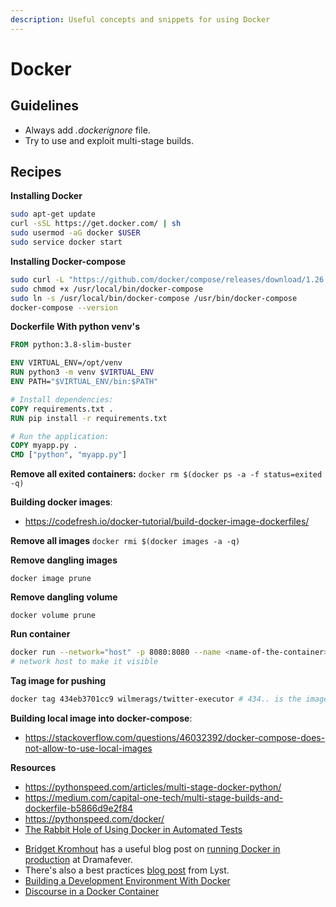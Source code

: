 ```yaml
---
description: Useful concepts and snippets for using Docker
---
```


# Docker



## Guidelines

- Always add *.dockerignore* file.
- Try to use and exploit multi-stage builds.



## Recipes

**Installing Docker**

```bash
sudo apt-get update
curl -sSL https://get.docker.com/ | sh
sudo usermod -aG docker $USER
sudo service docker start
```

**Installing Docker-compose**

```bash
sudo curl -L "https://github.com/docker/compose/releases/download/1.26.2/docker-compose-$(uname -s)-$(uname -m)" -o /usr/local/bin/docker-compose
sudo chmod +x /usr/local/bin/docker-compose
sudo ln -s /usr/local/bin/docker-compose /usr/bin/docker-compose
docker-compose --version
```

**Dockerfile With python venv's**

```dockerfile
FROM python:3.8-slim-buster

ENV VIRTUAL_ENV=/opt/venv
RUN python3 -m venv $VIRTUAL_ENV
ENV PATH="$VIRTUAL_ENV/bin:$PATH"

# Install dependencies:
COPY requirements.txt .
RUN pip install -r requirements.txt

# Run the application:
COPY myapp.py .
CMD ["python", "myapp.py"]
```

**Remove all exited containers:**
`docker rm $(docker ps -a -f status=exited -q)`

**Building docker images**: 

- https://codefresh.io/docker-tutorial/build-docker-image-dockerfiles/

**Remove all images**
`docker rmi $(docker images -a -q)`

**Remove dangling images**

`docker image prune`

**Remove dangling volume**

`docker volume prune`

**Run container**

```bash
docker run --network="host" -p 8080:8080 --name <name-of-the-container> wilmerags/image-name:tag
# network host to make it visible
```





**Tag image for pushing**

```bash
docker tag 434eb3701cc9 wilmerags/twitter-executor # 434.. is the image ID
```



**Building local image into docker-compose**: 

- https://stackoverflow.com/questions/46032392/docker-compose-does-not-allow-to-use-local-images

**Resources**

- https://pythonspeed.com/articles/multi-stage-docker-python/
- https://medium.com/capital-one-tech/multi-stage-builds-and-dockerfile-b5866d9e2f84
- https://pythonspeed.com/docker/
- [The Rabbit Hole of Using Docker in Automated Tests](http://gregoryszorc.com/blog/2014/10/16/the-rabbit-hole-of-using-docker-in-automated-tests/)
* [Bridget Kromhout](https://twitter.com/bridgetkromhout) has a useful blog post on [running Docker in production](http://sysadvent.blogspot.co.uk/2014/12/day-1-docker-in-production-reality-not.html) at Dramafever.
* There's also a best practices [blog post](http://developers.lyst.com/devops/2014/12/08/docker/) from Lyst.
* [Building a Development Environment With Docker](https://tersesystems.com/2013/11/20/building-a-development-environment-with-docker/)
* [Discourse in a Docker Container](https://samsaffron.com/archive/2013/11/07/discourse-in-a-docker-container)